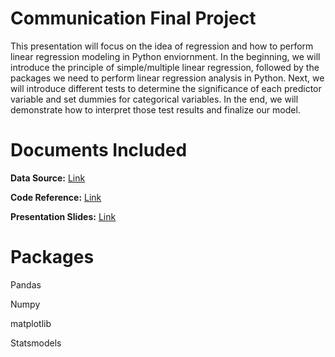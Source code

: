 Communication Final Project
=======
This presentation will focus on the idea of regression and how to perform linear regression modeling in Python enviornment. In the beginning, we will introduce the principle of simple/multiple linear regression, followed by the packages we need to perform linear regression analysis in Python. Next, we will introduce different tests to determine the significance of each predictor variable and set dummies for categorical variables. In the end, we will demonstrate how to interpret those test results and finalize our model.

# Documents Included
**Data Source:** [Link](https://github.com/summerzhang423/communication/blob/main/KelleyBlueBookData.csv)

**Code Reference:** [Link](https://github.com/summerzhang423/communication/blob/main/communication_code.ipynb)

**Presentation Slides:** [Link](https://github.com/summerzhang423/communication/blob/main/Communication%20Final.pdf) 


Packages
=======
Pandas

Numpy

matplotlib

Statsmodels
